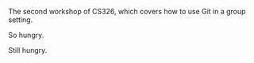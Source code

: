 

The second workshop of CS326, which covers how to use Git in a group setting.

So hungry.

Still hungry.
